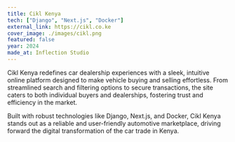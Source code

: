 ```yaml
---
title: Cikl Kenya
tech: ["Django", "Next.js", "Docker"]
external_link: https://cikl.co.ke
cover_image: ./images/cikl.png
featured: false
year: 2024
made_at: Inflection Studio
---
```


Cikl Kenya redefines car dealership experiences with a sleek, intuitive online platform designed to make vehicle buying and selling effortless. From streamlined search and filtering options to secure transactions, the site caters to both individual buyers and dealerships, fostering trust and efficiency in the market.

Built with robust technologies like Django, Next.js, and Docker, Cikl Kenya stands out as a reliable and user-friendly automotive marketplace, driving forward the digital transformation of the car trade in Kenya.
